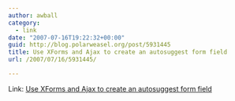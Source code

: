 ```yaml
---
author: awball
category:
  - link
date: "2007-07-16T19:22:32+00:00"
guid: http://blog.polarweasel.org/post/5931445
title: Use XForms and Ajax to create an autosuggest form field
url: /2007/07/16/5931445/

---
```

Link: [Use XForms and Ajax to create an autosuggest form field](http://www.ibm.com/developerworks/library/x-xformssuggest/?S_TACT=105AGX59&S_CMP=GR&ca=dgr-lnxw06XFormsSuggest)
